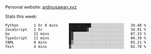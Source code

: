 Personal website: [ardinusawan.xyz](https://ardinusawan.xyz)

Stats this week:
<!--START_SECTION:waka-->

```text
Python       1 hr 8 mins     ██████████░░░░░░░░░░░░░░░   39.48 %
JavaScript   1 hr            ████████▓░░░░░░░░░░░░░░░░   34.91 %
Go           12 mins         █▓░░░░░░░░░░░░░░░░░░░░░░░   07.33 %
TypeScript   11 mins         █▓░░░░░░░░░░░░░░░░░░░░░░░   06.39 %
YAML         8 mins          █▒░░░░░░░░░░░░░░░░░░░░░░░   05.21 %
Text         4 mins          ▓░░░░░░░░░░░░░░░░░░░░░░░░   02.70 %
```

<!--END_SECTION:waka-->
